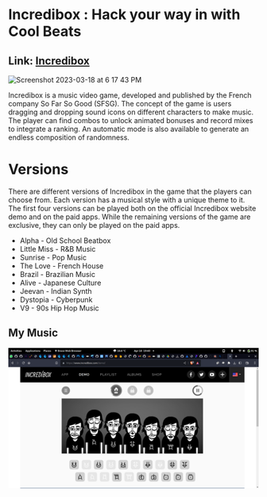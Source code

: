 # Incredibox : Hack your way in with Cool Beats

## Link: [Incredibox](https://www.incredibox.com/)

<img width="1252" alt="Screenshot 2023-03-18 at 6 17 43 PM" src="https://user-images.githubusercontent.com/95586108/228787692-3f2893ad-4af7-444d-91ab-05b5d9573d71.png">

Incredibox is a music video game, developed and published by the French company So Far So Good (SFSG). The concept of the game is users dragging and dropping sound icons on different characters to make music. The player can find combos to unlock animated bonuses and record mixes to integrate a ranking. An automatic mode is also available to generate an endless composition of randomness.

# Versions

There are different versions of Incredibox in the game that the players can choose from. Each version has a musical style with a unique theme to it. The first four versions can be played both on the official Incredibox website demo and on the paid apps. While the remaining versions of the game are exclusive, they can only be played on the paid apps.

- Alpha - Old School Beatbox
- Little Miss - R&B Music
- Sunrise - Pop Music
- The Love - French House
- Brazil - Brazilian Music
- Alive - Japanese Culture
- Jeevan - Indian Synth
- Dystopia - Cyberpunk
- V9 - 90s Hip Hop Music

## My Music

<img width="1252" alt="Screenshot from 2023-04-18 19-40-35" src="Screenshot from 2023-04-18 19-40-35.png">
